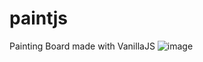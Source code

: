 # paintjs
Painting Board made with VanillaJS
![image](https://user-images.githubusercontent.com/70140547/144272653-d592e84b-ec72-4a7a-b15a-f1fcc90db6d3.png)
